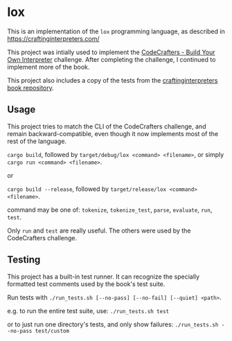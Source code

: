 
lox
===

This is an implementation of the `lox` programming language, as described in https://craftinginterpreters.com/

This project was intially used to implement the [CodeCrafters - Build Your Own Interpreter](https://app.codecrafters.io/courses/interpreter/overview) challenge.
After completing the challenge, I continued to implement more of the book.

This project also includes a copy of the tests from the [craftinginterpreters book repository](https://github.com/munificent/craftinginterpreters/tree/master/test).

Usage
-----

This project tries to match the CLI of the CodeCrafters challenge, and remain backward-compatible, even though it now implements most of the rest of the language.

`cargo build`, followed by `target/debug/lox <command> <filename>`, or simply `cargo run <command> <filename>`.

or

`cargo build --release`, followed by `target/release/lox <command> <filename>`.

command may be one of: `tokenize`, `tokenize_test`, `parse`, `evaluate`, `run`, `test`.

Only `run` and `test` are really useful.  The others were used by the CodeCrafters challenge.


Testing
-------
This project has a built-in test runner.  It can recognize the specially formatted test comments used by the book's test suite.

Run tests with `./run_tests.sh [--no-pass] [--no-fail] [--quiet] <path>`.

e.g. to run the entire test suite, use:
`./run_tests.sh test`

or to just run one directory's tests, and only show failures:
`./run_tests.sh --no-pass test/custom`
